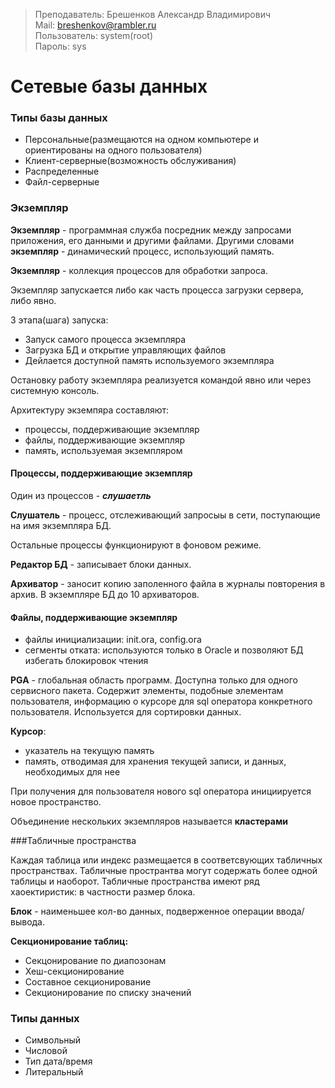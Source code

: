  > Преподаватель: Брешенков Александр Владимирович  
 > Mail: breshenkov@rambler.ru  
 > Пользователь: system(root)  
 > Пароль: sys  
 
# Сетевые базы данных  

### Типы базы данных  

- Персональные(размещаются на одном компьютере и ориентированы на одного пользователя)
- Клиент-серверные(возможность обслуживания)
- Распределенные
- Файл-серверные

### Экземпляр

**Экземпляр** - программная служба посредник между запросами приложения, его данными и другими файлами. Другими словами **экземпляр** - динамический процесс, использующий память.

**Экземпляр** - коллекция процессов для обработки запроса.

Экземпляр запускается либо как часть процесса загрузки сервера, либо явно.

3 этапа(шага) запуска: 
- Запуск самого процесса экземпляра  
- Загрузка БД и открытие управляющих файлов  
- Дейлается доступной память используемого экземпляра  

Остановку работу экземпляра реализуется командой явно или через системную консоль.

Архитектуру экземпяра составляют: 
- процессы, поддерживающие экземпляр  
- файлы, поддерживающие экземпляр  
- память, используемая экземпляром  

#### Процессы, поддерживающие экземпляр

Один из процессов - ***слушаетль***

**Слушатель** - процесс, отслеживающий запросыы в сети, поступающие на имя экземпляра БД.

Остальные процессы функционируют в фоновом режиме.  

**Редактор БД** - записывает блоки данных.  

**Архиватор** - заносит копию заполенного файла в журналы повторения в архив.
В экземпляре БД до 10 архиваторов. 

#### Файлы, поддерживающие экземпляр 

- файлы инициализации: init.ora, config.ora
- сегменты отката: используются только в Oracle и позволяют БД избегать блокировок чтения

**PGA** - глобальная область программ. Доступна только для одного сервисного пакета. Содержит элементы, подобные элементам пользователя, информацию о курсоре для sql оператора конкретного пользователя. Используется для сортировки данных.  

**Курсор**:
- указатель на текущую память  
- память, отводимая для хранения текущей записи, и данных, необходимых для нее 

При получения для пользователя нового sql оператора инициируется новое пространство.

Объединение нескольких экземпляров называется **кластерами**

###Табличные пространства

Каждая таблица или индекс размещается в соответсвующих табличных пространствах. Табличные пространтва могут содержать более одной таблицы и наоборот. Табличные пространства имеют ряд хаоектиристик: в частности размер блока.

**Блок** - наименьшее кол-во данных, подверженное операции ввода/вывода.     

**Секционирование таблиц:**
- Секцонирование по диапозонам  
- Хеш-секционирование  
- Составное секционирование  
- Секционирование по списку значений  

### Типы данных

- Символьный
- Числовой
- Тип дата/время
- Литеральный
